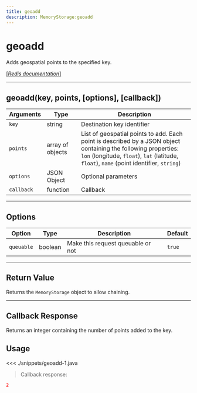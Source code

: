 ```yaml
---
title: geoadd
description: MemoryStorage:geoadd
---
```


# geoadd

Adds geospatial points to the specified key.

[[_Redis documentation_]](https://redis.io/commands/geoadd)

---

## geoadd(key, points, [options], [callback])

| Arguments  | Type             | Description                                                                                                                                                                                                    |
| ---------- | ---------------- | -------------------------------------------------------------------------------------------------------------------------------------------------------------------------------------------------------------- |
| `key`      | string           | Destination key identifier                                                                                                                                                                                     |
| `points`   | array of objects | List of geospatial points to add. Each point is described by a JSON object containing the following properties:<br/>`lon` (longitude, `float`), `lat` (latitude, `float`), `name` (point identifier, `string`) |
| `options`  | JSON Object      | Optional parameters                                                                                                                                                                                            |
| `callback` | function         | Callback                                                                                                                                                                                                       |

---

## Options

| Option     | Type    | Description                       | Default |
| ---------- | ------- | --------------------------------- | ------- |
| `queuable` | boolean | Make this request queuable or not | `true`  |

---

## Return Value

Returns the `MemoryStorage` object to allow chaining.

---

## Callback Response

Returns an integer containing the number of points added to the key.

## Usage

<<< ./snippets/geoadd-1.java

> Callback response:

```json
2
```
